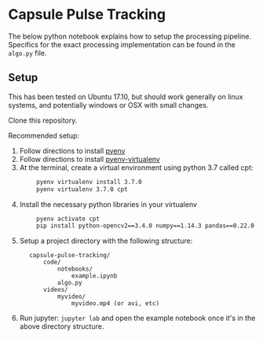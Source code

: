 
# Capsule Pulse Tracking

The below python notebook explains how to setup the processing pipeline. Specifics for the exact processing implementation can be found in the `algo.py` file.

## Setup

This has been tested on Ubuntu 17.10, but should work generally on linux systems, and potentially windows or OSX with small changes.

Clone this repository.

Recommended setup:
1. Follow directions to install [pyenv](https://github.com/pyenv/pyenv)
2. Follow directions to install [pyenv-virtualenv](https://github.com/pyenv/pyenv-virtualenv)
3. At the terminal, create a virtual environment using python 3.7 called cpt:
```bash
        pyenv virtualenv install 3.7.0
        pyenv virtualenv 3.7.0 cpt
```
4. Install the necessary python libraries in your virtualenv
```bash
        pyenv activate cpt
        pip install python-opencv2==3.4.0 numpy==1.14.3 pandas==0.22.0
```
5. Setup a project directory with the following structure:
```
      capsule-pulse-tracking/
          code/
              notebooks/
                  example.ipynb
              algo.py
          videos/
              myvideo/
                  myvideo.mp4 (or avi, etc)
```
6. Run jupyter: `jupyter lab` and open the example notebook once it's in the above directory structure.
